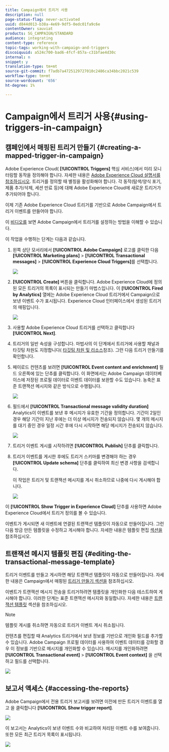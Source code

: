 ```yaml
---
title: Campaign에서 트리거 사용
description: null
page-status-flag: never-activated
uuid: d844d013-b38a-4e69-9df5-0edc01fa9c6e
contentOwner: sauviat
products: SG_CAMPAIGN/STANDARD
audience: integrating
content-type: reference
topic-tags: working-with-campaign-and-triggers
discoiquuid: a524c700-bad6-4fcf-857a-c31bfae4d30c
internal: n
snippet: y
translation-type: tm+mt
source-git-commit: f7adb7a4725129727010c2486ca34bbc2021c539
workflow-type: tm+mt
source-wordcount: '656'
ht-degree: 1%

---
```



# Campaign에서 트리거 사용{#using-triggers-in-campaign}

## 캠페인에서 매핑된 트리거 만들기 {#creating-a-mapped-trigger-in-campaign}

Adobe Experience Cloud( **[!UICONTROL Triggers]** 핵심 서비스)에서 미리 모니터링할 동작을 정의해야 합니다. 자세한 내용은 [Adobe Experience Cloud 설명서를 참조하십시오](https://docs.adobe.com/content/help/en/core-services/interface/activation/triggers.html). 트리거를 정의할 때 별칭을 활성화해야 합니다. 각 동작(탐색/양식 포기, 제품 추가/삭제, 세션 만료 등)에 대해 Adobe Experience Cloud에 새로운 트리거가 추가되어야 합니다.

이제 기존 Adobe Experience Cloud 트리거를 기반으로 Adobe Campaign에서 트리거 이벤트를 만들어야 합니다.

이 [비디오를](https://helpx.adobe.com/marketing-cloud/how-to/email-marketing.html#step-two) 보면 Adobe Campaign에서 트리거를 설정하는 방법을 이해할 수 있습니다.

이 작업을 수행하는 단계는 다음과 같습니다.

1. 왼쪽 상단 모서리에서 **[!UICONTROL Adobe Campaign]** 로고를 클릭한 다음 **[!UICONTROL Marketing plans]** > **[!UICONTROL Transactional messages]** > **[!UICONTROL Experience Cloud Triggers]**&#x200B;를 선택합니다.

   ![](assets/remarketing_1.png)

1. **[!UICONTROL Create]** 버튼을 클릭합니다. Adobe Experience Cloud에 정의된 모든 트리거의 목록이 표시되는 만들기 마법스입니다. 이 **[!UICONTROL Fired by Analytics]** 열에는 Adobe Experience Cloud 트리거에서 Campaign으로 보낸 이벤트 수가 표시됩니다. Experience Cloud 인터페이스에서 생성된 트리거의 매핑입니다.

   ![](assets/remarketing_2.png)

1. 사용할 Adobe Experience Cloud 트리거를 선택하고 클릭합니다 **[!UICONTROL Next]**.
1. 트리거의 일반 속성을 구성합니다. 마법사의 이 단계에서 트리거에 사용할 채널과 타깃팅 차원도 지정합니다( [타깃팅 차원 및 리소스](../../automating/using/query.md#targeting-dimensions-and-resources)참조). 그런 다음 트리거 만들기를 확인합니다.
1. 페이로드 컨텐츠를 보려면 **[!UICONTROL Event content and enrichment]** 필드 오른쪽에 있는 단추를 클릭합니다. 이 화면에서는 Adobe Campaign 데이터베이스에 저장된 프로필 데이터로 이벤트 데이터를 보완할 수도 있습니다. 농축은 표준 트랜잭션 메시지와 같은 방식으로 수행됩니다.

   ![](assets/remarketing_3.png)

1. 필드에서 **[!UICONTROL Transactional message validity duration]** Analytics이 이벤트를 보낸 후 메시지가 유효한 기간을 정의합니다. 기간이 2일인 경우 해당 기간이 지난 후에는 더 이상 메시지가 전송되지 않습니다. 몇 개의 메시지를 대기 중인 경우 일정 시간 후에 다시 시작하면 해당 메시지가 전송되지 않습니다.

   ![](assets/remarketing_4.png)

1. 트리거 이벤트 게시를 시작하려면 **[!UICONTROL Publish]** 단추를 클릭합니다.
1. 트리거 이벤트를 게시한 후에도 트리거 스키마를 변경해야 하는 경우 **[!UICONTROL Update schema]** 단추를 클릭하여 최신 변경 사항을 검색합니다.

   이 작업은 트리거 및 트랜잭션 메시지를 게시 취소하므로 나중에 다시 게시해야 합니다.

   ![](assets/remarketing_11.png)

이 **[!UICONTROL Show Trigger in Experience Cloud]** 단추를 사용하면 Adobe Experience Cloud에서 트리거 정의를 볼 수 있습니다.

이벤트가 게시되면 새 이벤트에 연결된 트랜잭션 템플릿이 자동으로 만들어집니다. 그런 다음 방금 만든 템플릿을 수정하고 게시해야 합니다. 자세한 내용은 템플릿 편집 [섹션을](../../start/using/marketing-activity-templates.md) 참조하십시오.

## 트랜잭션 메시지 템플릿 편집 {#editing-the-transactional-message-template}

트리거 이벤트를 만들고 게시하면 해당 트랜잭션 템플릿이 자동으로 만들어집니다. 자세한 내용은 Campaign에서 매핑된 [트리거 만들기 섹션을](#creating-a-mapped-trigger-in-campaign) 참조하십시오.

이벤트가 트랜잭션 메시지 전송을 트리거하려면 템플릿을 개인화한 다음 테스트하여 게시해야 합니다. 이러한 단계는 표준 트랜잭션 메시지와 동일합니다. 자세한 내용은 [트랜잭션 템플릿](../../channels/using/event-transactional-messages.md#personalizing-a-transactional-message) 섹션을 참조하십시오.

>[!NOTE]
>
>템플릿 게시를 취소하면 자동으로 트리거 이벤트 게시 취소됩니다.

컨텐츠를 편집할 때 Analytics 트리거에서 보낸 정보를 기반으로 개인화 필드를 추가할 수 있습니다. Adobe Campaign 프로필 데이터를 사용하여 이벤트 데이터를 강화할 경우 이 정보를 기반으로 메시지를 개인화할 수 있습니다. 메시지를 개인화하려면 **[!UICONTROL Transactional event]** > **[!UICONTROL Event context]** 을 선택하고 필드를 선택합니다.

![](assets/remarketing_8.png)

## 보고서 액세스 {#accessing-the-reports}

Adobe Campaign에서 전용 트리거 보고서를 보려면 이전에 만든 트리거 이벤트를 열고 을 클릭합니다 **[!UICONTROL Show trigger report]**.

![](assets/remarketing_9.png)

이 보고서는 Analytics이 보낸 이벤트 수와 비교하여 처리된 이벤트 수를 보여줍니다. 또한 모든 최근 트리거 목록이 표시됩니다.

![](assets/trigger_uc_browse_14.png)

